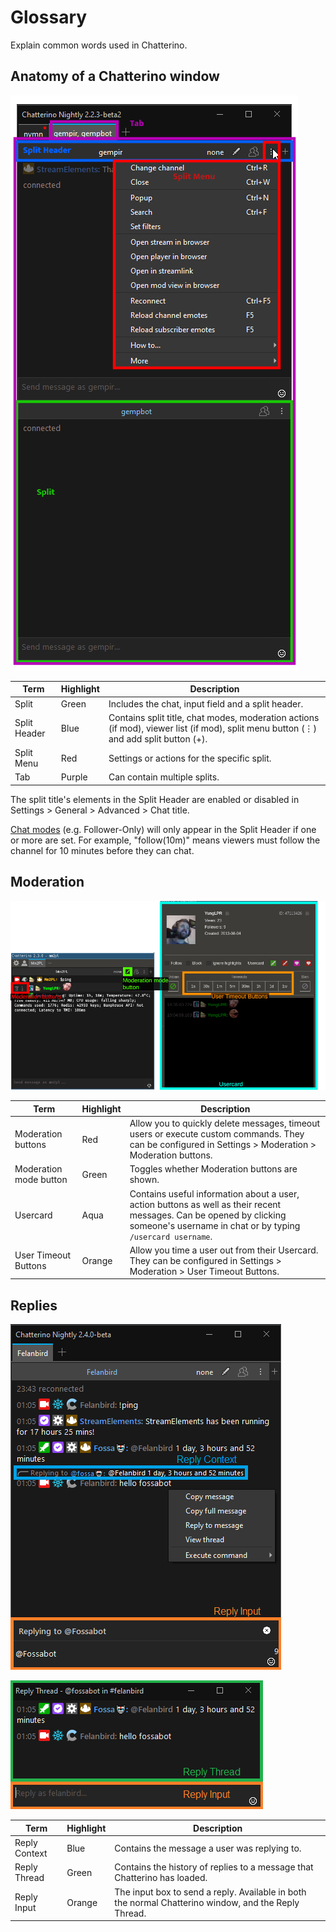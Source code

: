 # Glossary

Explain common words used in Chatterino.

## Anatomy of a Chatterino window

![overview](images/glossary/overview.png)

| Term         | Highlight | Description                                                                                                                          |
| ------------ | --------- | ------------------------------------------------------------------------------------------------------------------------------------ |
| Split        | Green     | Includes the chat, input field and a split header.                                                                                   |
| Split Header | Blue      | Contains split title, chat modes, moderation actions (if mod), viewer list (if mod), split menu button (⋮) and add split button (+). |
| Split Menu   | Red       | Settings or actions for the specific split.                                                                                          |
| Tab          | Purple    | Can contain multiple splits.                                                                                                         |

The split title's elements in the Split Header are enabled or disabled in Settings > General > Advanced > Chat title.

[Chat modes](https://safety.twitch.tv/s/article/Chat-Tools#9ChatModes) (e.g. Follower-Only) will only appear in the Split Header if one or more are set. For example, "follow(10m)" means viewers must follow the channel for 10 minutes before they can chat.


## Moderation

![moderation](images/glossary/moderation.png)

| Term                   | Highlight | Description                                                                                                                                                                        |
| ---------------------- | --------- | ---------------------------------------------------------------------------------------------------------------------------------------------------------------------------------- |
| Moderation buttons     | Red       | Allow you to quickly delete messages, timeout users or execute custom commands. They can be configured in Settings > Moderation > Moderation buttons.                              |
| Moderation mode button | Green     | Toggles whether Moderation buttons are shown.                                                                                                                                      |
| Usercard               | Aqua      | Contains useful information about a user, action buttons as well as their recent messages. Can be opened by clicking someone's username in chat or by typing `/usercard username`. |
| User Timeout Buttons   | Orange    | Allow you time a user out from their Usercard. They can be configured in Settings > Moderation > User Timeout Buttons.                                                             |

## Replies

![reply_main](images/glossary/reply_main.png)

![reply_popout](images/glossary/reply_popout.png)

| Term          | Highlight | Description                                                                                          |
| ------------- | --------- | ---------------------------------------------------------------------------------------------------- |
| Reply Context | Blue      | Contains the message a user was replying to.                                                         |
| Reply Thread  | Green     | Contains the history of replies to a message that Chatterino has loaded.                             |
| Reply Input   | Orange    | The input box to send a reply. Available in both the normal Chatterino window, and the Reply Thread. |
